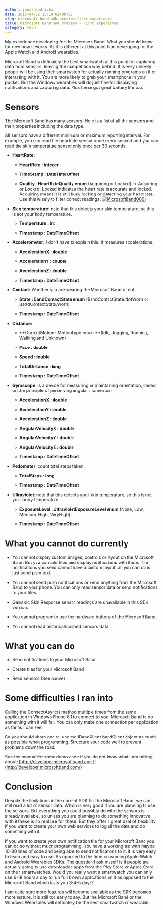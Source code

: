 ```yaml
---
author: jonashendrickx
date: 2015-04-02 15:14:02+00:00
slug: microsoft-band-sdk-preview-first-experience
title: Microsoft Band SDK Preview - First experience
category: tech
---
```

My experience developing for the Microsoft Band. What you should know for now how it works. As it is different at this point than developing for the Apple Watch and Android wearables.
 
 Microsoft Band is definately the best smartwatch at this point for capturing data from sensors, leaving the competition way behind. It is very unlikely people will be using their smartwatch for actually running programs on it or interacting with it. You are more likely to grab your smartphone in your pocket. But the Windows wearables will do just fine for displaying notifications and capturing data. Plus these got great battery life too.
 

# Sensors


 The Microsoft Band has many sensors. Here is a list of all the sensors and their properties including the data type.
 
 All sensors have a different minimum or maximum reporting interval. For example, you can read the heartrate sensor once every second and you can read the skin temperature sensor only once per 30 seconds.
 


 	
  * **HeartRate:**
 
 	
    * **HeartRate : integer**

 	
    * **TimeStamp : DateTimeOffset**

 	
    * **Quality : HeartRateQuality enum** (Acquiring or Locked) -> Acquiring or Locked. Locked indicates the heart rate is accurate and locked. Acquiring means it is still busy locking or detecting your heart rate. Use this wisely to filter correct readings:
 [![MicrosoftBand0001](/assets/posts/img/thinkscopes/2015/05/MicrosoftBand0001.jpg)](/assets/img/posts/thinkscopes/2015/05/MicrosoftBand0001.jpg)

 
 

 	
  * **Skin temperature:** note that this detects your skin temperature, so this is not your body temperature.
 
 	
    * **Temperature : int**

 	
    * **Timestamp : DateTimeOffset**

 
 

 	
  * **Accelerometer:** I don't have to explain this. It measures accelerations.
 
 	
    * **AccelerationX : double**

 	
    * **AccelerationY : double**

 	
    * **AccelerationZ : double**

 	
    * **Timestamp : DateTimeOffset**

 
 

 	
  * **Contact:** Whether you are wearing the Microsoft Band or not.
 
 	
    * **State : BandContactState enum** (BandContactState.NotWorn or BandContactState.Worn)

 	
    * **Timestamp : DateTimeOffset**

 
 

 	
  * **Distance:**
 
 	
    * **CurrentMotion : MotionType enum **(Idle, Jogging, Running, Walking and Unknown)

 	
    * **Pace : double**

 	
    * **Speed :double**

 	
    * **TotalDistance : long**

 	
    * **Timestamp : DateTimeOffset**

 
 

 	
  * **Gyroscope:** is a device for measuring or maintaining orientation, based on the principle of preserving angular momentum
 
 	
    * **AccelerationX : double**

 	
    * **AccelerationY : double**

 	
    * **AccelerationZ : double**

 	
    * **AngularVelocityX : double**

 	
    * **AngularVelocityY : double**

 	
    * **AngularVelocityZ : double**

 	
    * **Timestamp : DateTimeOffset**

 
 

 	
  * **Pedometer:** count total steps taken:
 
 	
    * **TotalSteps : long**

 	
    * **Timestamp : DateTimeOffset**

 
 

 	
  * **Ultraviolet:** note that this detects your skin temperature, so this is not your body temperature.
 
 	
    * **ExposureLevel : UltravioletExposureLevel enum** (None, Low, Medium, High, VeryHigh)

 	
    * **Timestamp : DateTimeOffset**

 
 

 
 

# What you cannot do currently


 


 	
  * You cannot display custom images, controls or layout on the Microsoft Band. But you can add tiles and display notifications with them. The notifications you send cannot have a custom layout, all you can do is just send plain text.

 	
  * You cannot send push notifications or send anything from the Microsoft Band to your phone. You can only read sensor data or send notifications to your tiles.

 	
  * Galvanic Skin Response sensor readings are unavailable in this SDK version.

 	
  * You cannot program to use the hardware buttons of the Microsoft Band.

 	
  * You cannot read historical/cached sensors data.

 
 

# What you can do


 


 	
  * Send notifications to your Microsoft Band

 	
  * Create tiles for your Microsoft Band

 	
  * Read sensors (See above)

 
 

# Some difficulties I ran into


 Calling the ConnectAsync() method multiple times from the same application in Windows Phone 8.1 to connect to your Microsoft Band to do something with it will fail. You can only make one connection per application as far as I can see.
 
 So you should share and re-use the IBandClient bandClient object as much as possible when programming. Structure your code well to prevent problems down the road.
 
 See the manual for some demo code if you do not know what I am talking about: [http://developer.microsoftband.com/](http://developer.microsoftband.com/)
 

# Conclusion


 Despite the limitations in the current SDK for the Microsoft Band, we can still read a lot of sensor data. Which is very good if you are planning to use the sensors. But everything you could possibly do with the sensors is already available, so unless you are planning to do something innovative with it these is no real use for these. But they offer a great deal of flexibility if you want to create your own web services to log all the data and do something with it.
 
 If you want to create your own notification tile for your Microsoft Band you can do so without much programming. You have a working tile with maybe 10-30 lines of code and being able to send notifications to it. It is very easy to learn and easy to use. As opposed to the time consuming Apple Watch and Android Wearables SDKs. The question I ask myself is if people are actually going to use downloaded apps from the Play Store or Apple Store on their smartwatches. Would you really want a smartwatch you can only use 6-18 hours a day to run full blown applications on it as opposed to the Microsoft Band which lasts you 3-4-5 days?
 
 I am quite sure more features will become available as the SDK becomes more mature. It is still too early to say. But the Microsoft Band or the Windows Wearables will definately be the best smartwatch or wearable.
